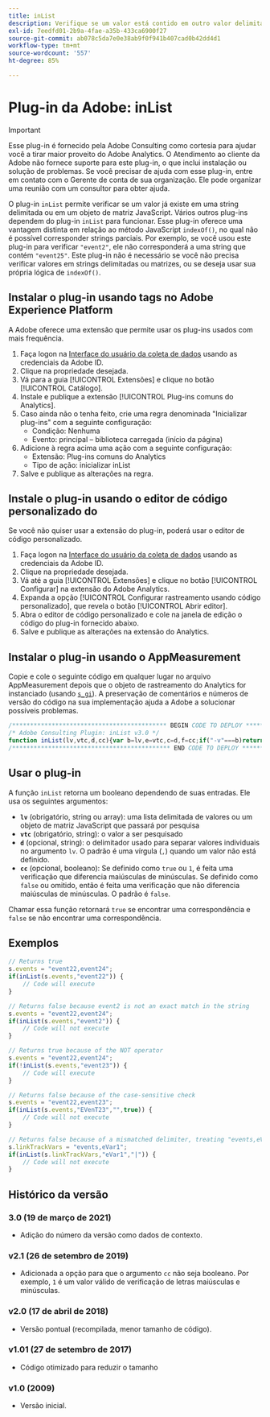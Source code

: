 ```yaml
---
title: inList
description: Verifique se um valor está contido em outro valor delimitado por caracteres.
exl-id: 7eedfd01-2b9a-4fae-a35b-433ca6900f27
source-git-commit: ab078c5da7e0e38ab9f0f941b407cad0b42dd4d1
workflow-type: tm+mt
source-wordcount: '557'
ht-degree: 85%

---
```


# Plug-in da Adobe: inList

>[!IMPORTANT]
>
>Esse plug-in é fornecido pela Adobe Consulting como cortesia para ajudar você a tirar maior proveito do Adobe Analytics. O Atendimento ao cliente da Adobe não fornece suporte para este plug-in, o que inclui instalação ou solução de problemas. Se você precisar de ajuda com esse plug-in, entre em contato com o Gerente de conta de sua organização. Ele pode organizar uma reunião com um consultor para obter ajuda.

O plug-in `inList` permite verificar se um valor já existe em uma string delimitada ou em um objeto de matriz JavaScript. Vários outros plug-ins dependem do plug-in `inList` para funcionar. Esse plug-in oferece uma vantagem distinta em relação ao método JavaScript `indexOf()`, no qual não é possível corresponder strings parciais. Por exemplo, se você usou este plug-in para verificar `"event2"`, ele não corresponderá a uma string que contém `"event25"`. Este plug-in não é necessário se você não precisa verificar valores em strings delimitadas ou matrizes, ou se deseja usar sua própria lógica de `indexOf()`.

## Instalar o plug-in usando tags no Adobe Experience Platform

A Adobe oferece uma extensão que permite usar os plug-ins usados com mais frequência.

1. Faça logon na [Interface do usuário da coleta de dados](https://experience.adobe.com/data-collection) usando as credenciais da Adobe ID.
1. Clique na propriedade desejada.
1. Vá para a guia [!UICONTROL Extensões] e clique no botão [!UICONTROL Catálogo].
1. Instale e publique a extensão [!UICONTROL Plug-ins comuns do Analytics].
1. Caso ainda não o tenha feito, crie uma regra denominada &quot;Inicializar plug-ins&quot; com a seguinte configuração:
   * Condição: Nenhuma
   * Evento: principal – biblioteca carregada (início da página)
1. Adicione à regra acima uma ação com a seguinte configuração:
   * Extensão: Plug-ins comuns do Analytics
   * Tipo de ação: inicializar inList
1. Salve e publique as alterações na regra.

## Instale o plug-in usando o editor de código personalizado do 

Se você não quiser usar a extensão do plug-in, poderá usar o editor de código personalizado.

1. Faça logon na [Interface do usuário da coleta de dados](https://experience.adobe.com/data-collection) usando as credenciais da Adobe ID.
1. Clique na propriedade desejada.
1. Vá até a guia [!UICONTROL Extensões] e clique no botão [!UICONTROL Configurar] na extensão do Adobe Analytics.
1. Expanda a opção [!UICONTROL Configurar rastreamento usando código personalizado], que revela o botão [!UICONTROL Abrir editor].
1. Abra o editor de código personalizado e cole na janela de edição o código do plug-in fornecido abaixo.
1. Salve e publique as alterações na extensão do Analytics.

## Instalar o plug-in usando o AppMeasurement

Copie e cole o seguinte código em qualquer lugar no arquivo AppMeasurement depois que o objeto de rastreamento do Analytics for instanciado (usando [`s_gi`](../functions/s-gi.md)). A preservação de comentários e números de versão do código na sua implementação ajuda a Adobe a solucionar possíveis problemas.

```js
/******************************************* BEGIN CODE TO DEPLOY *******************************************/
/* Adobe Consulting Plugin: inList v3.0 */
function inList(lv,vtc,d,cc){var b=lv,e=vtc,c=d,f=cc;if("-v"===b)return{plugin:"inList",version:"3.0"};a:{if("undefined"!==typeof window.s_c_il){var a=0;for(var d;a<window.s_c_il.length;a++)if(d=window.s_c_il[a],d._c&&"s_c"===d._c){a=d;break a}}a=void 0}"undefined"!==typeof a&&(a.contextData.inList="3.0");if("string"!==typeof e)return!1;if("string"===typeof b)b=b.split(c||",");else if("object"!==typeof b)return!1;c=0;for(a=b.length;c<a;c++)if(1==f&&e===b[c]||e.toLowerCase()===b[c].toLowerCase())return!0;return!1};
/******************************************** END CODE TO DEPLOY ********************************************/
```

## Usar o plug-in

A função `inList` retorna um booleano dependendo de suas entradas. Ele usa os seguintes argumentos:

* **`lv`** (obrigatório, string ou array): uma lista delimitada de valores ou um objeto de matriz JavaScript que passará por pesquisa
* **`vtc`** (obrigatório, string): o valor a ser pesquisado
* **`d`** (opcional, string): o delimitador usado para separar valores individuais no argumento `lv`. O padrão é uma vírgula (`,`) quando um valor não está definido.
* **`cc`** (opcional, booleano): Se definido como  `true` ou  `1`, é feita uma verificação que diferencia maiúsculas de minúsculas. Se definido como `false` ou omitido, então é feita uma verificação que não diferencia maiúsculas de minúsculas. O padrão é `false`.

Chamar essa função retornará `true` se encontrar uma correspondência e `false` se não encontrar uma correspondência.

## Exemplos

```js
// Returns true
s.events = "event22,event24";
if(inList(s.events,"event22")) {
    // Code will execute
}

// Returns false because event2 is not an exact match in the string
s.events = "event22,event24";
if(inList(s.events,"event2")) {
    // Code will not execute
}

// Returns true because of the NOT operator
s.events = "event22,event24";
if(!inList(s.events,"event23")) {
    // Code will execute
}

// Returns false because of the case-sensitive check
s.events = "event22,event23";
if(inList(s.events,"EVenT23","",true)) {
    // Code will not execute
}

// Returns false because of a mismatched delimiter, treating "events,eVar1" as a single value
s.linkTrackVars = "events,eVar1";
if(inList(s.linkTrackVars,"eVar1","|")) {
    // Code will not execute
}
```

## Histórico da versão

### 3.0 (19 de março de 2021)

* Adição do número da versão como dados de contexto.

### v2.1 (26 de setembro de 2019)

* Adicionada a opção para que o argumento `cc` não seja booleano. Por exemplo, `1` é um valor válido de verificação de letras maiúsculas e minúsculas.

### v2.0 (17 de abril de 2018)

* Versão pontual (recompilada, menor tamanho de código).

### v1.01 (27 de setembro de 2017)

* Código otimizado para reduzir o tamanho

### v1.0 (2009)

* Versão inicial.
